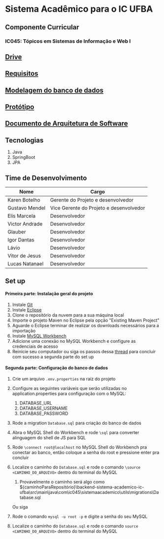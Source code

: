 # Sistema Acadêmico para o IC UFBA

## Componente Curricular

### IC045: Tópicos em Sistemas de Informação e Web I

## [Drive](https://drive.google.com/drive/folders/1QJ4PaNYhIkvsSdNPGOQN3nP7j8SYYtgN?usp=sharing)

## [Requisitos](https://docs.google.com/document/d/1Dzjv17Old3uu1rwtQg_xaMUMJ1OL9CvtbSKM_gnplww/edit?usp=drive_link)

## [Modelagem do banco de dados](https://dbdesigner.page.link/28BjhNgupwdhX9Tp8)

## [Protótipo](https://www.figma.com/file/43HvdK6cT0hJ4XjSFZDL04/SIGA---IC045?type=design&mode=design&t=ogiUXiYnDVzzZ5J4-1)
## [Documento de Arquitetura de Software](https://docs.google.com/document/d/1b8DwGg7oZ-APcK7_UBkhEQnsvwaKZnzY/edit?usp=sharing&ouid=114509522047919530579&rtpof=true&sd=true)

## Tecnologias
1. Java
2. SpringBoot
3. JPA

## Time de Desenvolvimento

| Nome           | Cargo                                   |
| -------------- | --------------------------------------- |
| Karen Botelho  | Gerente do Projeto e desenvolvedor      |
| Gustavo Mendel | Vice Gerente do Projeto e desenvolvedor |
| Elis Marcela   | Desenvolvedor                           |
| Victor Andrade | Desenvolvedor                           |
| Glauber        | Desenvolvedor                           |
| Igor Dantas    | Desenvolvedor                           |
| Lávio          | Desenvolvedor                           |
| Vitor de Jesus | Desenvolvedor                           |
| Lucas Natanael | Desenvolvedor                           |

## Set up

#### Primeira parte: Instalação geral do projeto
1. Instale [Git](https://gitforwindows.org/)
2. Instale [Eclipse](https://www.eclipse.org/downloads/)
3. Clone o repositório da nuvem para a sua máquina local
4. Importe o projeto Maven no Eclipse pela opção "Existing Maven Project"
5. Aguarde o Eclipse terminar de realizar os downloads necessários para a importação
6. Instale [MySQL Workbench](https://dev.mysql.com/downloads/windows/installer/8.0.html)
7. Adicione uma conexão no MySQL Workbench e configure as credenciais de acesso
8. Reinicie seu computador ou siga os passos dessa [thread](https://stackoverflow.com/questions/41818827/mysql-error-1045-access-denied-for-user-rootlocalhost-using-password) para concluir com sucesso a segunda parte do set up

#### Segunda parte: Configuração do banco de dados
1. Crie um arquivo `.env.properties` na raiz do projeto
2. Configure as seguintes variáveis que serão utilizadas no application.properties para configuração com o MySQL:
   1. DATABASE_URL
   2. DATABASE_USERNAME
   3. DATABASE_PASSWORD
3. Rode a migration `Database.sql` para criação do banco de dados
  1. Abra o MySQL Shell do Workbench e rode `\sql` para converter alinguagem do shell de JS para SQL
  2. Rode `\connect root@localhost` no MySQL Shell do Workbench pra conectar ao banco, então coloque a senha do root e pressione enter pra concluir
  3. Localize o caminho do `Database.sql` e rode o comando `\source <CAMINHO_DO_ARQUIVO>` dentro do terminal do MySQL
     1. Provavelmente o caminho será algo como ${caminhoParaRepositório}\backend-sistema-academico-ic-ufba\src\main\java\com\ic045\sistemaacademico\utils\migrations\Database.sql

     Ou siga
 1. Rode o comando `mysql -u root -p` e digite a senha do seu MySQL
 2. Localize o caminho do `Database.sql` e rode o comando `source <CAMINHO_DO_ARQUIVO>` dentro do terminal do MySQL

    
